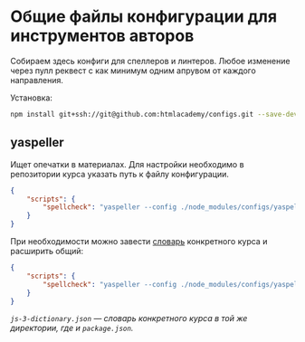 #  Общие файлы конфигурации для инструментов авторов

Собираем здесь конфиги для спеллеров и линтеров. Любое изменение через пулл реквест с как минимум одним апрувом от каждого направления.

Установка:

```bash
npm install git+ssh://git@github.com:htmlacademy/configs.git --save-dev
```

## yaspeller

Ищет опечатки в материалах. Для настройки необходимо в репозитории курса указать путь к файлу конфигурации.

```json
{
    "scripts": {
        "spellcheck": "yaspeller --config ./node_modules/configs/yaspeller.json ."
    }
}
```

При необходимости можно завести [словарь](https://github.com/hcodes/yaspeller#--dictionary-file) конкретного курса и расширить общий:

```json
{
    "scripts": {
        "spellcheck": "yaspeller --config ./node_modules/configs/yaspeller.json --dictionary js-3-dictionary.json ."
    }
}
```

_`js-3-dictionary.json` — словарь конкретного курса в той же директории, где и `package.json`._
